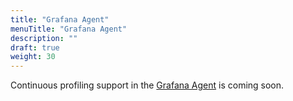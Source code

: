 ```yaml
---
title: "Grafana Agent"
menuTitle: "Grafana Agent"
description: ""
draft: true
weight: 30
---
```


Continuous profiling support in the [Grafana Agent] is coming soon.

[grafana agent]: https://grafana.com/docs/agent/latest/
